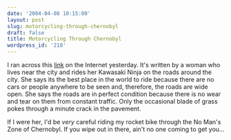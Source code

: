 ```yaml
---
date: '2004-04-08 10:15:00'
layout: post
slug: motorcycling-through-chernobyl
draft: false
title: Motorcycling Through Chernobyl
wordpress_id: '218'
---
```


I ran across this [link](http://www.kiddofspeed.com/chapter1.html) on the Internet yesterday. It's written by a woman who lives near the city and rides her Kawasaki Ninja on the roads around the city. She says its the best place in the world to ride because there are no cars or people anywhere to be seen and, therefore, the roads are wide open. She says the roads are in perfect condition because there is no wear and tear on them from constant traffic. Only the occasional blade of grass pokes through a minute crack in the pavement.  

  

If I were her, I'd be *very* careful riding my rocket bike through the No Man's Zone of Chernobyl. If you wipe out in there, ain't no one coming to get you...

